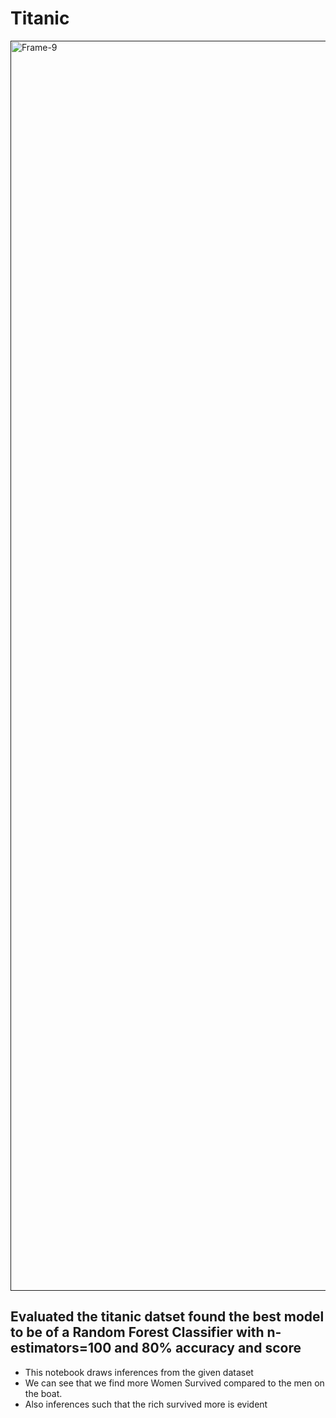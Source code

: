 # Titanic 
<a href=""><img src="https://free4kwallpapers.com/uploads/originals/2015/12/17/titanic-ship-wallpaper.jpg" alt="Frame-9" border="0" width = "2000"></a>

## Evaluated the titanic datset found the best model to be of a Random Forest Classifier with n-estimators=100 and 80% accuracy and score

* This notebook draws inferences from the given dataset 
* We can see that we find more Women Survived compared to the men on the boat.
* Also inferences such that the rich survived more is evident




